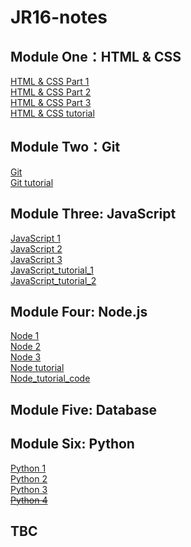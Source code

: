 # JR16-notes

## Module One：HTML & CSS
[HTML & CSS Part 1](./HTML&CSS/HTML&CSS_1.md)<br>
[HTML & CSS Part 2](./HTML&CSS/HTML&CSS_2.md)<br>
[HTML & CSS Part 3](./HTML&CSS/HTML&CSS_3.md)<br>
[HTML & CSS tutorial](./HTML&CSS/HTML&CSS_tutorial.md)<br>

## Module Two：Git
[Git](./Git/Git.md)<br>
[Git tutorial](./Git/Git_tutorial.md)<br>

## Module Three: JavaScript
[JavaScript 1](./JavaScript/JavaScript_1.md)<br>
[JavaScript 2](./JavaScript/JavaScript_2.md)<br>
[JavaScript 3](./JavaScript/JavaScript_3.md)<br>
[JavaScript_tutorial_1](./JavaScript/JavaScript_tutorial_1.md)<br>
[JavaScript_tutorial_2](./JavaScript/JavaScript_tutorial_2.md)<br>

## Module Four: Node.js
[Node 1](./Nodejs/Node_1.md)<br>
[Node 2](./Nodejs/Node_2.md)<br>
[Node 3](./Nodejs/Node_3.md)<br>
[Node tutorial](./Nodejs/Node_tutorial.md)<br>
[Node_tutorial_code](https://github.com/ESJiang/JR16-notes/tree/main/Node_tutorial_code)

## Module Five: Database

## Module Six: Python
[Python 1](./Python/Python_1.md)<br>
[Python 2](./Python/Python_2.md)<br>
[Python 3](./Python/Python_3.md)<br>
~~[Python 4](./Python/Python_4.md)<br>~~

## TBC
